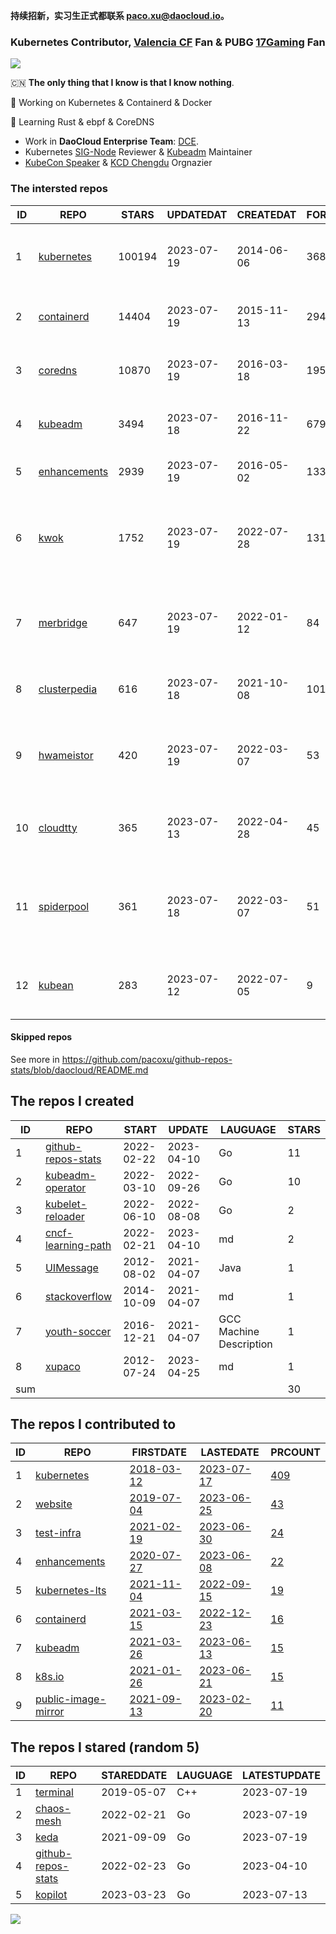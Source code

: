 **持续招新，实习生正式都联系 paco.xu@daocloud.io。**

### Kubernetes Contributor, [Valencia CF](https://www.valenciacf.com/en) Fan & PUBG [17Gaming](https://liquipedia.net/pubg/17_Gaming) Fan

![](https://komarev.com/ghpvc/?username=pacoxu)
 
 🇨🇳 **The only thing that I know is that I know nothing**. 
 
 🔭 Working on Kubernetes & Containerd & Docker
 
 🌱 Learning Rust & ebpf & CoreDNS

- Work in **DaoCloud Enterprise Team**: [DCE](https://www.daocloud.io/dce_5.0).
- Kubernetes [SIG-Node](https://github.com/kubernetes/community/blob/master/sig-node/README.md) Reviewer & [Kubeadm](https://github.com/kubernetes/kubeadm/) Maintainer
- [KubeCon Speaker](https://www.youtube.com/playlist?list=PLROmsd5kH8pBiN0Km1EepbzKoDiM5S6Ok) & [KCD Chengdu](https://community.cncf.io/kcd-chengdu/) Orgnazier

<!--START_SECTION:github_repos-->
### The intersted repos
| ID |                              REPO                               | STARS  | UPDATEDAT  | CREATEDAT  | FORKSCOUNT |                                  DESCRIPTIONS                                  |
|----|-----------------------------------------------------------------|--------|------------|------------|------------|--------------------------------------------------------------------------------|
|  1 | [kubernetes](https://github.com/kubernetes/kubernetes)          | 100194 | 2023-07-19 | 2014-06-06 |      36831 | Production-Grade Container Scheduling and Management                           |
|  2 | [containerd](https://github.com/containerd/containerd)          |  14404 | 2023-07-19 | 2015-11-13 |       2943 | An open and reliable container runtime                                         |
|  3 | [coredns](https://github.com/coredns/coredns)                   |  10870 | 2023-07-19 | 2016-03-18 |       1955 | CoreDNS is a DNS server that chains plugins                                    |
|  4 | [kubeadm](https://github.com/kubernetes/kubeadm)                |   3494 | 2023-07-18 | 2016-11-22 |        679 | Aggregator for issues filed against kubeadm                                    |
|  5 | [enhancements](https://github.com/kubernetes/enhancements)      |   2939 | 2023-07-19 | 2016-05-02 |       1338 | Enhancements tracking repo for Kubernetes                                      |
|  6 | [kwok](https://github.com/kubernetes-sigs/kwok)                 |   1752 | 2023-07-19 | 2022-07-28 |        131 | Kubernetes WithOut Kubelet -  Simulates thousands of Nodes and Clusters.       |
|  7 | [merbridge](https://github.com/merbridge/merbridge)             |    647 | 2023-07-19 | 2022-01-12 |         84 | Use eBPF to speed up your Service Mesh like crossing an Einstein-Rosen Bridge. |
|  8 | [clusterpedia](https://github.com/clusterpedia-io/clusterpedia) |    616 | 2023-07-18 | 2021-10-08 |        101 | The Encyclopedia of Kubernetes clusters                                        |
|  9 | [hwameistor](https://github.com/hwameistor/hwameistor)          |    420 | 2023-07-19 | 2022-03-07 |         53 | Hwameistor is an HA local storage system for cloud-native stateful workloads.  |
| 10 | [cloudtty](https://github.com/cloudtty/cloudtty)                |    365 | 2023-07-13 | 2022-04-28 |         45 | A Friendly Kubernetes CloudShell (Web Terminal) !                              |
| 11 | [spiderpool](https://github.com/spidernet-io/spiderpool)        |    361 | 2023-07-18 | 2022-03-07 |         51 | underlay network solution of cloud native, for bare metal, VM and public cloud |
| 12 | [kubean](https://github.com/kubean-io/kubean)                   |    283 | 2023-07-12 | 2022-07-05 |          9 |  :seedling: Kubernetes lifecycle management operator based on kubespray.       |



#### Skipped repos
<!--END_SECTION:github_repos-->
See more in https://github.com/pacoxu/github-repos-stats/blob/daocloud/README.md


<!--START_SECTION:my_github-->
## The repos I created
| ID  |                                REPO                                |   START    |   UPDATE   |        LAUGUAGE         | STARS |
|-----|--------------------------------------------------------------------|------------|------------|-------------------------|-------|
|   1 | [github-repos-stats](https://github.com/pacoxu/github-repos-stats) | 2022-02-22 | 2023-04-10 | Go                      |    11 |
|   2 | [kubeadm-operator](https://github.com/pacoxu/kubeadm-operator)     | 2022-03-10 | 2022-09-26 | Go                      |    10 |
|   3 | [kubelet-reloader](https://github.com/pacoxu/kubelet-reloader)     | 2022-06-10 | 2022-08-08 | Go                      |     2 |
|   4 | [cncf-learning-path](https://github.com/pacoxu/cncf-learning-path) | 2022-02-21 | 2023-04-10 | md                      |     2 |
|   5 | [UIMessage](https://github.com/pacoxu/UIMessage)                   | 2012-08-02 | 2021-04-07 | Java                    |     1 |
|   6 | [stackoverflow](https://github.com/pacoxu/stackoverflow)           | 2014-10-09 | 2021-04-07 | md                      |     1 |
|   7 | [youth-soccer](https://github.com/pacoxu/youth-soccer)             | 2016-12-21 | 2021-04-07 | GCC Machine Description |     1 |
|   8 | [xupaco](https://github.com/pacoxu/xupaco)                         | 2012-07-24 | 2023-04-25 | md                      |     1 |
| sum |                                                                    |            |            |                         |    30 |

## The repos I contributed to
| ID |                                  REPO                                  |                               FIRSTDATE                               |                               LASTEDATE                                |                                        PRCOUNT                                        |
|----|------------------------------------------------------------------------|-----------------------------------------------------------------------|------------------------------------------------------------------------|---------------------------------------------------------------------------------------|
|  1 | [kubernetes](https://github.com/kubernetes/kubernetes)                 | [2018-03-12](https://github.com/kubernetes/kubernetes/pull/61040)     | [2023-07-17](https://github.com/kubernetes/kubernetes/pull/119362)     | [409](https://github.com/kubernetes/kubernetes/pulls?q=is%3Apr+author%3Apacoxu)       |
|  2 | [website](https://github.com/kubernetes/website)                       | [2019-07-04](https://github.com/kubernetes/website/pull/15285)        | [2023-06-25](https://github.com/kubernetes/website/pull/41754)         | [43](https://github.com/kubernetes/website/pulls?q=is%3Apr+author%3Apacoxu)           |
|  3 | [test-infra](https://github.com/kubernetes/test-infra)                 | [2021-02-19](https://github.com/kubernetes/test-infra/pull/20909)     | [2023-06-30](https://github.com/kubernetes/test-infra/pull/29981)      | [24](https://github.com/kubernetes/test-infra/pulls?q=is%3Apr+author%3Apacoxu)        |
|  4 | [enhancements](https://github.com/kubernetes/enhancements)             | [2020-07-27](https://github.com/kubernetes/enhancements/pull/1907)    | [2023-06-08](https://github.com/kubernetes/enhancements/pull/4068)     | [22](https://github.com/kubernetes/enhancements/pulls?q=is%3Apr+author%3Apacoxu)      |
|  5 | [kubernetes-lts](https://github.com/klts-io/kubernetes-lts)            | [2021-11-04](https://github.com/klts-io/kubernetes-lts/pull/94)       | [2022-09-15](https://github.com/klts-io/kubernetes-lts/pull/174)       | [19](https://github.com/klts-io/kubernetes-lts/pulls?q=is%3Apr+author%3Apacoxu)       |
|  6 | [containerd](https://github.com/containerd/containerd)                 | [2021-03-15](https://github.com/containerd/containerd/pull/5200)      | [2022-12-23](https://github.com/containerd/containerd/pull/7863)       | [16](https://github.com/containerd/containerd/pulls?q=is%3Apr+author%3Apacoxu)        |
|  7 | [kubeadm](https://github.com/kubernetes/kubeadm)                       | [2021-03-26](https://github.com/kubernetes/kubeadm/pull/2421)         | [2023-06-13](https://github.com/kubernetes/kubeadm/pull/2893)          | [15](https://github.com/kubernetes/kubeadm/pulls?q=is%3Apr+author%3Apacoxu)           |
|  8 | [k8s.io](https://github.com/kubernetes/k8s.io)                         | [2021-01-26](https://github.com/kubernetes/k8s.io/pull/1577)          | [2023-06-21](https://github.com/kubernetes/k8s.io/pull/5455)           | [15](https://github.com/kubernetes/k8s.io/pulls?q=is%3Apr+author%3Apacoxu)            |
|  9 | [public-image-mirror](https://github.com/DaoCloud/public-image-mirror) | [2021-09-13](https://github.com/DaoCloud/public-image-mirror/pull/13) | [2023-02-20](https://github.com/DaoCloud/public-image-mirror/pull/296) | [11](https://github.com/DaoCloud/public-image-mirror/pulls?q=is%3Apr+author%3Apacoxu) |

## The repos I stared (random 5)
| ID |                                REPO                                | STAREDDATE | LAUGUAGE | LATESTUPDATE |
|----|--------------------------------------------------------------------|------------|----------|--------------|
|  1 | [terminal](https://github.com/microsoft/terminal)                  | 2019-05-07 | C++      | 2023-07-19   |
|  2 | [chaos-mesh](https://github.com/chaos-mesh/chaos-mesh)             | 2022-02-21 | Go       | 2023-07-19   |
|  3 | [keda](https://github.com/kedacore/keda)                           | 2021-09-09 | Go       | 2023-07-19   |
|  4 | [github-repos-stats](https://github.com/pacoxu/github-repos-stats) | 2022-02-23 | Go       | 2023-04-10   |
|  5 | [kopilot](https://github.com/knight42/kopilot)                     | 2023-03-23 | Go       | 2023-07-13   |

<!--END_SECTION:my_github-->

<a href="https://pacoxu.wordpress.com/">
  <img align="left" src="https://github-readme-stats.vercel.app/api?username=pacoxu&show_icons=true" />
</a>

